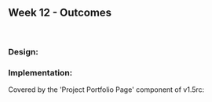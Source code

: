 <link rel="stylesheet" href="{{baseUrl}}/css/main.css">
<link rel="stylesheet" href="{{baseUrl}}/css/schedule.css">

<div class="website-content">

## Week 12 - Outcomes

<div id="main">

<br>

### Design:

<dynamic-panel src="outcome-umlModel.md" type="info" header="**`W12.1` Can explain some UML models** :star::star::star:" no-close/>

### Implementation:

<dynamic-panel src="outcome-cloudComputing.md" type="success" header="**`W12.2` Can explain cloud computing basics** :star::star::star::star:" no-close/>

<!-- ==================================================================================================== -->

<panel type="danger" header="**`W12.3` Can describe contributions to a project** :star:" no-close>
  <panel header=":dart: Evidence" expanded>

Covered by the 'Project Portfolio Page' component of v1.5rc:

<include src="../../admin/project-v15rc.md" name="%%Admin &raquo; Project &rarr; v1.5rc%%" dynamic />

  </panel>
</panel>

</div>
</div>
